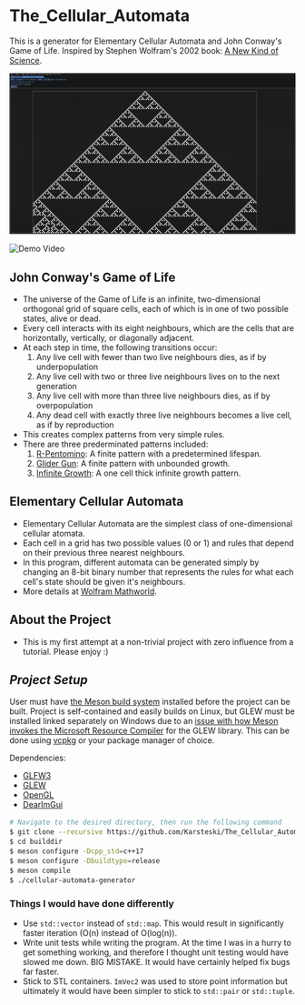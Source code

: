 # The_Cellular_Automata

This is a generator for Elementary Cellular Automata and John Conway's Game of Life.
Inspired by Stephen Wolfram's 2002 book: [A New Kind of Science](https://www.wolframscience.com/nks/).

![Demo Image](resources/demo_image.png)

![Demo Video](resources/demo.gif)

## John Conway's Game of Life

- The universe of the Game of Life is an infinite, two-dimensional orthogonal grid of square cells, each of which is in one of two possible states, alive or dead.
- Every cell interacts with its eight neighbours, which are the cells that are horizontally, vertically, or diagonally adjacent.
- At each step in time, the following transitions occur:
  1. Any live cell with fewer than two live neighbours dies, as if by underpopulation
  2. Any live cell with two or three live neighbours lives on to the next generation
  3. Any live cell with more than three live neighbours dies, as if by overpopulation
  4. Any dead cell with exactly three live neighbours becomes a live cell, as if by reproduction
- This creates complex patterns from very simple rules.
- There are three prederminated patterns included:
  1. [R-Pentomino](https://www.conwaylife.com/wiki/R-pentomino): A finite pattern with a predetermined lifespan.
  2. [Glider Gun](https://conwaylife.com/wiki/Gosper_glider_gun): A finite pattern with unbounded growth.
  3. [Infinite Growth](https://www.conwaylife.com/wiki/Infinite_growth): A one cell thick infinite growth pattern.

## Elementary Cellular Automata

- Elementary Cellular Automata are the simplest class of one-dimensional cellular atomata.
- Each cell in a grid has two possible values (0 or 1) and rules that depend on their previous three nearest neighbours.
- In this program, different automata can be generated simply by changing an 8-bit binary number that represents the rules for what each cell's state should be given it's neighbours.
- More details at [Wolfram Mathworld](https://mathworld.wolfram.com/ElementaryCellularAutomaton.html).

## **About the Project**

- This is my first attempt at a non-trivial project with zero influence from a tutorial. Please enjoy :)

## ***Project Setup***

User must have [the Meson build system](https://mesonbuild.com/) installed before the project can be built. Project is self-contained and easily builds on Linux, but GLEW must be installed linked separately on Windows due to an [issue with how Meson invokes the Microsoft Resource Compiler](https://github.com/ocornut/imgui) for the GLEW library. This can be done using [vcpkg](https://vcpkg.io/en/index.html) or your package manager of choice.

Dependencies:

- [GLFW3](https://www.glfw.org/)
- [GLEW](https://github.com/nigels-com/glew)
- [OpenGL](https://www.opengl.org/)
- [DearImGui](https://github.com/ocornut/imgui)

```bash
# Navigate to the desired directory, then run the following command
$ git clone --recursive https://github.com/Karsteski/The_Cellular_Automata.git
$ cd builddir
$ meson configure -Dcpp_std=c++17
$ meson configure -Dbuildtype=release
$ meson compile
$ ./cellular-automata-generator
```

### Things I would have done differently

- Use `std::vector` instead of `std::map`. This would result in significantly faster iteration (O(n) instead of O(log(n)).
- Write unit tests while writing the program. At the time I was in a hurry to get something working, and therefore I thought unit testing would have slowed me down. BIG MISTAKE. It would have certainly helped fix bugs far faster.
- Stick to STL containers. `ImVec2` was used to store point information but ultimately it would have been simpler to stick to `std::pair` or `std::tuple`.
